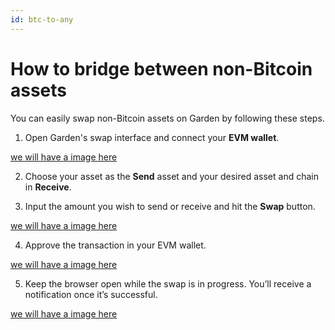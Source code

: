 ```yaml
---
id: btc-to-any
---
```


# How to bridge between non-Bitcoin assets

You can easily swap non-Bitcoin assets on Garden by following these steps.

1. Open Garden's swap interface and connect your **EVM wallet**.

[we will have a image here]("../../../../../../images/fail_s1.png")

2. Choose your asset as the **Send** asset and your desired asset and chain in **Receive**.

3. Input the amount you wish to send or receive and hit the **Swap** button.

[we will have a image here]("../../../../../../images/fail_s1.png")

4. Approve the transaction in your EVM wallet.

[we will have a image here]("../../../../../../images/fail_s1.png")

5. Keep the browser open while the swap is in progress. You’ll receive a notification once it’s successful.

[we will have a image here]("../../../../../../images/fail_s1.png")
